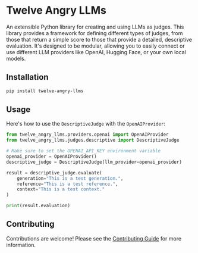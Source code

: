 # Twelve Angry LLMs

An extensible Python library for creating and using LLMs as judges. This library provides a framework for defining different types of judges, from those that return a simple score to those that provide a detailed, descriptive evaluation. It's designed to be modular, allowing you to easily connect or use different LLM providers like OpenAI, Hugging Face, or your own local models.

## Installation

```bash
pip install twelve-angry-llms
```

## Usage

Here's how to use the `DescriptiveJudge` with the `OpenAIProvider`:

```python
from twelve_angry_llms.providers.openai import OpenAIProvider
from twelve_angry_llms.judges.descriptive import DescriptiveJudge

# Make sure to set the OPENAI_API_KEY environment variable
openai_provider = OpenAIProvider()
descriptive_judge = DescriptiveJudge(llm_provider=openai_provider)

result = descriptive_judge.evaluate(
    generation="This is a test generation.",
    reference="This is a test reference.",
    context="This is a test context."
)

print(result.evaluation)
```

## Contributing

Contributions are welcome! Please see the [Contributing Guide](CONTRIBUTING.md) for more information.
